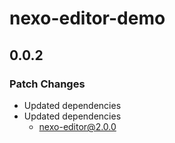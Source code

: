 # nexo-editor-demo

## 0.0.2

### Patch Changes

- Updated dependencies
- Updated dependencies
  - nexo-editor@2.0.0
